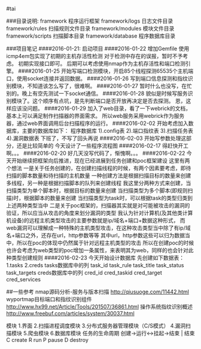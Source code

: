 ﻿#tai

###目录说明:
framework			程序运行框架
framework/logs		日志文件目录
framework/rules		扫描规则文件目录
framework/modules	模块文件目录
framework/scripts	扫描脚本目录
framework/database	程序数据库目录

###项目笔记
####2016-01-21:
启动项目
####2016-01-22
增加Gemfile
使用icmp4em包实现了初期的主机存活性检测
对于检测中存在的误报，暂时不予考虑。
初期实现接口即可。
后期可以考虑使用nmap作为主机存活性和端口检测引擎。
####2016-01-25
开始写端口检测模块，开启85个线程探测65535个主机端口，使用socket连接并返回数据。
####2016-01-26
写到端口信息探测和指纹识别模块，不知道该怎么写了，很难啊。
####2016-01-27
暂时什么也没写，在忙别的。晚上有空先测试一下socket通信。
####2016-01-28
貌似是时候写服务识别模块了。这个顺序有点坑，是先判断端口是否开放再决定是否去探测。
恩，这样应该没问题。
####2016-01-29
加入了web目录，看了一下webrick的文档，基本上可以满足制作扫描器的界面需求。
所以web服务采用webrick作为服务器，通过web界面调用后台扫描程序的运行。
####2016-02-02
开始考虑加入数据库，主要的数据库如下：
程序数据库
1).config表
2).端口指纹表
3).扫描任务表
4).漏洞数据表
下班了，不写了回头再说
####2016-02-03
开始写参数处理这部分，还是比较简单的
今天设计了一些程序流程图
####2016-02-17
得赶快开工啊。。。
####2016-02-20
好几天没写代码了，惭愧啊。。。
####2016-02-22
今天开始继续把框架向后推进，现在已经进展到任务创建和poc框架建设
这里有两个想法
一是关于任务创建的，在创建扫描线程的时候，有两个因素要考虑，即待扫描的脚本数量和待扫描的主机数量
一种创建方法是根据扫描目标的数量来创建多线程，另一种是根据扫描脚本的队列来创建线程
我这里分两种方式来创建，当扫描类型为单个脚本时，根据目标的数量来创建
当扫描类型为多个脚本(即规则扫描)时，根据脚本的数量来创建
当扫描类型为task时，可以根据task的类型归类到上述两种类型当中
二是关于poc框架的，扫描器其实就是对可能被攻击的漏洞的验证，所以应当从攻击的角度来划分漏洞的类型
我认为针对计算机(及其他类计算机设备)的远程主机类型攻击的主要参数就是ip/域名+端口+数据这种形式，
而web漏洞可以理解成一种特殊的主机类型攻击，在这种攻击类型当中除了有ip/域名+端口之外，还存在url，http参数等等
其中url，http参数这些可以归为数据当中，所以在poc的体现中仍然属于针对远程主机类型的攻击
所以在创建poc的时候也许会考虑为web类型的poc增加一条属性，来表明其为web，同样的也会针对此种类型创建规则
####2016-02-23
今天开始设计数据库
先创建如下数据表：
	1.tasks
	2.creds
tasks数据库中的列
	task_id
	task_rule
	task_title
	task_status
	task_targets
creds数据库中的列
	cred_id
	cred_taskid
	cred_target
	cred_services

##一些参考
nmap源码分析-服务与版本扫描
http://qiusuoge.com/11442.html
wyportmap目标端口和指纹识别组件
http://www.hx99.net/Article/Tools/201507/36861.html
操作系统指纹识别概述
http://www.freebuf.com/articles/system/30037.html

模块
1.界面
2.扫描进程调度模块
3.分布式服务器管理模块（C/S模式）
4.漏洞扫描模块
5.爬虫模块
6.数据库模块
任务的生命周期
创建->运行<->挂起->结束
        |
      结束
C create
R run
P pause
D destroy

